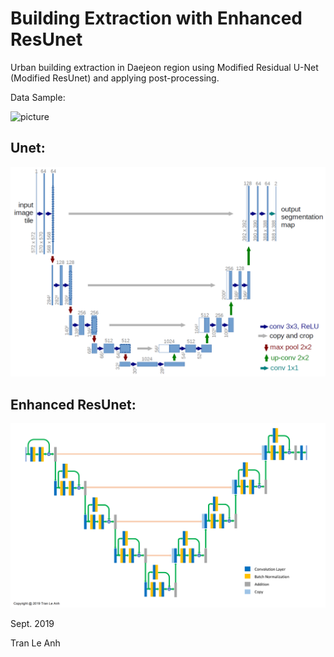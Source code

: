 # Building Extraction with Enhanced ResUnet
Urban building extraction in Daejeon region using Modified Residual U-Net (Modified ResUnet) and applying post-processing.

Data Sample:

![picture](data_samples/data_sample.jpg)

## Unet:

![picture](data_samples/unet.png)

## Enhanced ResUnet:

![picture](data_samples/architecture.png)

Sept. 2019

Tran Le Anh
